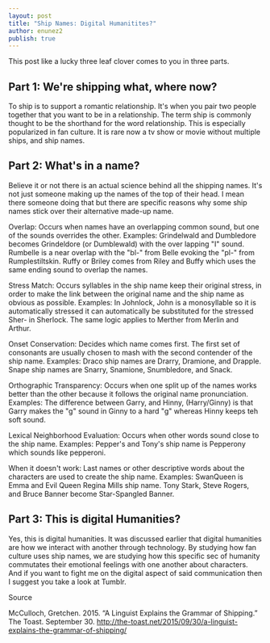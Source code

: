 ```yaml
---
layout: post
title: "Ship Names: Digital Humanitites?"
author: enunez2
publish: true
---
```


This post like a lucky three leaf clover comes to you in three parts.

## Part 1: We're shipping what, where now?

  To ship is to support a romantic relationship. It's when you pair two people together that you want to be in a relationship. The term ship is commonly thought to be the shorthand for the word relationship. This is especially popularized in fan culture. It is rare now a tv show or movie without multiple ships, and ship names.
  
## Part 2: What's in a name?

  Believe it or not there is an actual science behind all the shipping names. It's not just someone making up the names of the top of their head. I mean there someone doing that but there are specific reasons why some ship names stick over their alternative made-up name.
  
  Overlap: Occurs when names have an overlapping common sound, but one of the sounds overrides the other.
  Examples:  Grindelwald and Dumbledore becomes Grindeldore (or Dumblewald) with the over lapping "I" sound. Rumbelle is a near overlap with the "bl-" from Belle evoking the "pl-" from Rumplestiltskin. Ruffy or Briley comes from Riley and Buffy which uses the same ending sound to overlap the names.
 
  Stress Match: Occurs syllables in the ship name keep their original stress, in order to make the link between the original name and the ship name as obvious as possible.
  Examples: In Johnlock, John is a monosyllable so it is automatically stressed it can automatically be substituted for the stressed Sher- in Sherlock. The same logic applies to Merther from Merlin and Arthur.
  
  Onset Conservation: Decides which name comes first. The first set of consonants are usually chosen to mash with the second contender of the ship name.
  Examples: Draco ship names are Drarry, Dramione, and Drapple. Snape ship names are Snarry, Snamione, Snumbledore, and Snack.

  Orthographic Transparency: Occurs when one split up of the names works better than the other because it follows the original name pronunciation.
  Examples: The difference between Garry, and Hinny, (Harry/Ginny) is that Garry makes the "g" sound in Ginny to a hard "g" whereas Hinny keeps teh soft sound.

  Lexical Neighborhood Evaluation: Occurs when other words sound close to the ship name.
  Examples: Pepper's and Tony's ship name is Pepperony which sounds like pepperoni.

  When it doesn't work: Last names or other descriptive words about the characters are used to create the ship name.
  Examples: SwanQueen is Emma and Evil Queen Regina Mills ship name. Tony Stark, Steve Rogers, and Bruce Banner become Star-Spangled Banner.

## Part 3: This is digital Humanities?

Yes, this is digital humanities. It was discussed earlier that digital humanities are how we interact with another through technology. By studying how fan culture uses ship names, we are studying how this specific sec of humanity commutates their emotional feelings with one another about characters. And if you want to fight me on the digital aspect of said communication then I suggest you take a look at Tumblr. 


Source

McCulloch, Gretchen. 2015. “A Linguist Explains the Grammar of Shipping.” The Toast. September 30. http://the-toast.net/2015/09/30/a-linguist-explains-the-grammar-of-shipping/


